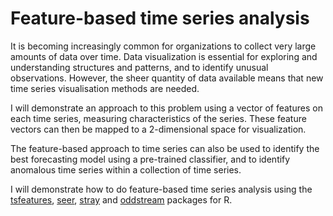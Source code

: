 # Feature-based time series analysis

It is becoming increasingly common for organizations to collect very large amounts of data over time. Data visualization is essential for exploring and understanding structures and patterns, and to identify unusual observations. However, the sheer quantity of data available means that new time series visualisation methods are needed.

I will demonstrate an approach to this problem using a vector of features on each time series, measuring characteristics of the series. These feature vectors can then be mapped to a 2-dimensional space for visualization.

The feature-based approach to time series can also be used to identify the best forecasting model using a pre-trained classifier, and to identify anomalous time series within a collection of time series.

I will demonstrate how to do feature-based time series analysis using the [tsfeatures](https://github.com/robjhyndman/tsfeatures), [seer](https://github.com/thiyangt/seer), [stray](https://github.com/pridiltal/stray) and [oddstream](https://github.com/pridiltal/oddstream) packages for R.
